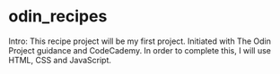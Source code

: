 # odin_recipes
Intro: This recipe project will be my first project.
Initiated with The Odin Project guidance and CodeCademy.
In order to complete this, I will use HTML, CSS and JavaScript.
